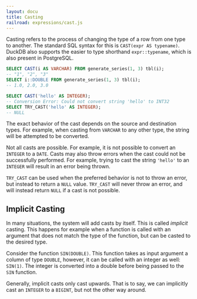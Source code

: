 ```yaml
---
layout: docu
title: Casting
railroad: expressions/cast.js
---
```

<div id="rrdiagram"></div>

Casting refers to the process of changing the type of a row from one type to another. The standard SQL syntax for this is `CAST(expr AS typename)`. DuckDB also supports the easier to type shorthand `expr::typename`, which is also present in PostgreSQL.

```sql
SELECT CAST(i AS VARCHAR) FROM generate_series(1, 3) tbl(i);
-- "1", "2", "3"
SELECT i::DOUBLE FROM generate_series(1, 3) tbl(i);
-- 1.0, 2.0, 3.0

SELECT CAST('hello' AS INTEGER);
-- Conversion Error: Could not convert string 'hello' to INT32
SELECT TRY_CAST('hello' AS INTEGER);
-- NULL
```

The exact behavior of the cast depends on the source and destination types. For example, when casting from `VARCHAR` to any other type, the string will be attempted to be converted.

Not all casts are possible. For example, it is not possible to convert an `INTEGER` to a `DATE`. Casts may also throw errors when the cast could not be successfully performed. For example, trying to cast the string `'hello'` to an `INTEGER` will result in an error being thrown.

`TRY_CAST` can be used when the preferred behavior is not to throw an error, but instead to return a `NULL` value. `TRY_CAST` will never throw an error, and will instead return `NULL` if a cast is not possible.

## Implicit Casting

In many situations, the system will add casts by itself. This is called *implicit* casting. This happens for example when a function is called with an argument that does not match the type of the function, but can be casted to the desired type.

Consider the function `SIN(DOUBLE)`. This function takes as input argument a column of type `DOUBLE`, however, it can be called with an integer as well: `SIN(1)`. The integer is converted into a double before being passed to the `SIN` function.

Generally, implicit casts only cast upwards. That is to say, we can implicitly cast an `INTEGER` to a `BIGINT`, but not the other way around.
